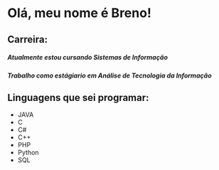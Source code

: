 # Olá, meu nome é Breno!


## Carreira:

##### Atualmente estou cursando Sistemas de Informação
##### Trabalho como estágiario em Análise de Tecnologia da Informação


## Linguagens que sei programar:

* JAVA
* C
* C#
* C++
* PHP
* Python
* SQL